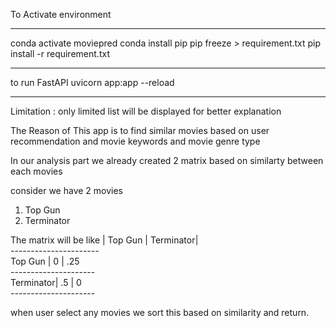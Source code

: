 To Activate environment 
***********************************
conda activate moviepred
conda install pip
pip freeze > requirement.txt
pip install -r requirement.txt
**************************************
to run FastAPI 
uvicorn app:app --reload
**************************************
Limitation : only limited list will be displayed for better explanation

The Reason  of This app is to find similar movies  based on user recommendation and movie keywords and movie genre type

In our analysis part we already created 2  matrix based on similarty between each movies

consider we have 2 movies 
1) Top Gun
2) Terminator

The matrix will be like 
          | Top Gun | Terminator|<br>
          ----------------------<br>
Top Gun   |    0    |   .25<br>
           ---------------------<br>
Terminator|   .5     |    0<br>
          ---------------------<br>

when user select any movies we sort this based on similarity and return.